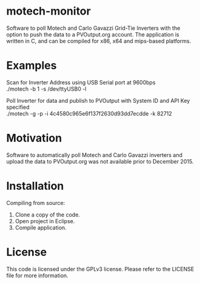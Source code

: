 # motech-monitor
Software to poll Motech and Carlo Gavazzi Grid-Tie Inverters with the option to push the data to a PVOutput.org account. The application is written in C, and can be compiled for x86, x64 and mips-based platforms.

# Examples

Scan for Inverter Address using USB Serial port at 9600bps <br />
./motech -b 1 -s /dev/ttyUSB0 -l <br />

Poll Inverter for data and publish to PVOutput with System ID and API Key specified <br />
./motech -g -p -i 4c4580c965e6f137f2630d93dd7ecdde -k 82712 <br />

# Motivation

Software to automatically poll Motech and Carlo Gavazzi inverters and upload the data to PVOutput.org was not available prior to December 2015. <br />

# Installation

Compiling from source: <br />
1) Clone a copy of the code. <br />
2) Open project in Eclipse. <br />
3) Compile application. <br />

# License

This code is licensed under the GPLv3 license. Please refer to the LICENSE file for more information.

